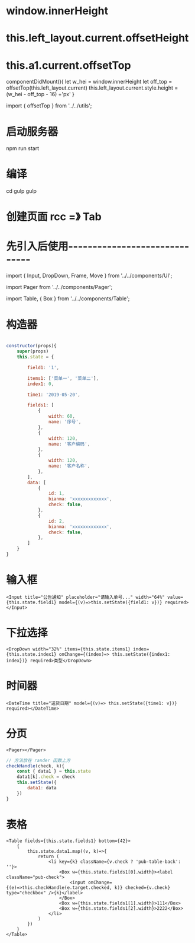 # window.innerHeight

# this.left_layout.current.offsetHeight

# this.a1.current.offsetTop


componentDidMount(){
    let w_hei = window.innerHeight
    let off_top = offsetTop(this.left_layout.current)
    this.left_layout.current.style.height = (w_hei - off_top - 16) +'px'
}

import { offsetTop } from '../../utils';

# 启动服务器
npm run start
# 编译
cd gulp
gulp

# 创建页面 rcc =》 Tab

# 先引入后使用------------------------------

import { Input, DropDown, Frame, Move } from '../../components/UI';

import Pager from '../../components/Pager';

import Table, { Box } from '../../components/Table';

# 构造器

```javascript

constructor(props){
    super(props)
    this.state = {

        field1: '1',

        items1: ['菜单一', '菜单二'],
        index1: 0,

        time1: '2019-05-20',

        fields1: [
            {
                width: 60,
                name: '序号',
            },
            {
                width: 120,
                name: '客户编码',
            },
            {
                width: 120,
                name: '客户名称',
            },
        ],
        data: [
            {
                id: 1,
                bianma: 'xxxxxxxxxxxxx',
                check: false,
            },
            {
                id: 2,
                bianma: 'xxxxxxxxxxxxx',
                check: false,
            },
        ]
    }
}

```

# 输入框
    <Input title="公告通知" placeholder="请输入单号..." width="64%" value={this.state.field1} model={(v)=>this.setState({field1: v})} required></Input>
# 下拉选择
    <DropDown width="32%" items={this.state.items1} index={this.state.index1} onChange={(index)=> this.setState({index1: index})} required>类型</DropDown>
# 时间器
    <DateTime title="送货日期" model={(v)=> this.setState({time1: v})} required></DateTime>
# 分页
    <Pager></Pager>

```javascript
// 方法放在 rander 函数上方
checkHandle(check, k){
    const { data1 } = this.state
    data1[k].check = check
    this.setState({
        data1: data
    })
}
```

# 表格
    <Table fields={this.state.fields1} bottom={42}>
        {
            this.state.data1.map((v, k)=>{
                return (
                    <li key={k} className={v.check ? 'pub-table-back': ''}>
                        <Box w={this.state.fields1[0].width}><label className="pub-check">
                            <input onChange={(e)=>this.checkHandle(e.target.checked, k)} checked={v.check} type="checkbox" />{k}</label>
                        </Box>
                        <Box w={this.state.fields1[1].width}>111</Box>
                        <Box w={this.state.fields1[2].width}>2222</Box>
                    </li>
                )
            })
        }
    </Table>